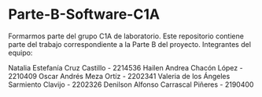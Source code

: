# Parte-B-Software-C1A

Formarmos parte del grupo C1A de laboratorio. Este repositorio contiene parte del trabajo correspondiente a la Parte B del proyecto.
Integrantes del equipo:

Natalia Estefanía Cruz Castillo - 2214536
Hailen Andrea Chacón López - 2210409
Oscar Andrés Meza Ortíz - 2202341
Valeria de los Ángeles Sarmiento Clavijo - 2202326
Denilson Alfonso Carrascal Piñeres - 2190400
